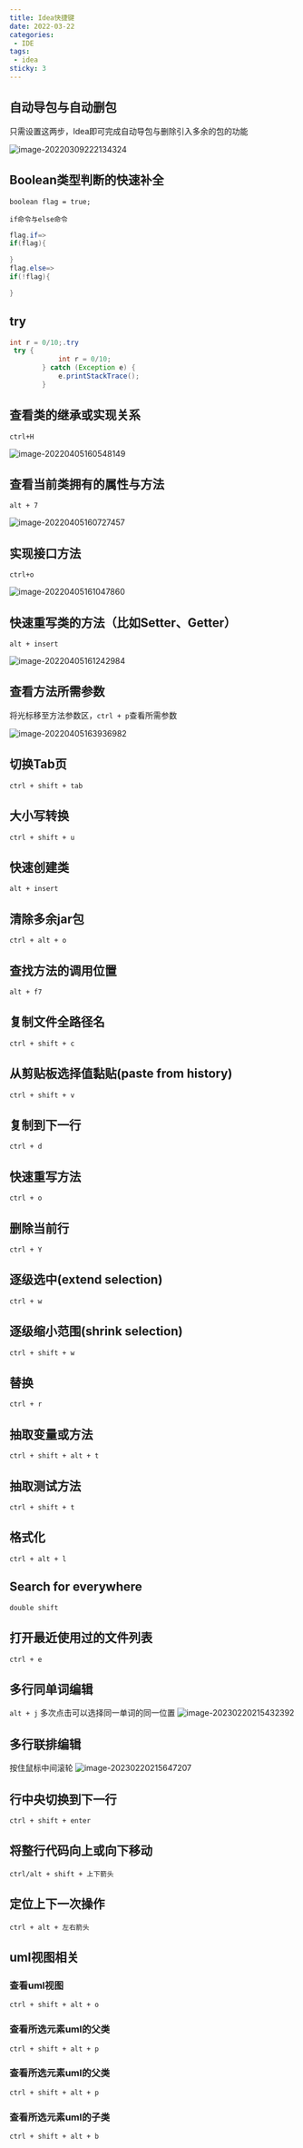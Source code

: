 ```yaml
---
title: Idea快捷键
date: 2022-03-22
categories:
 - IDE
tags:
 - idea
sticky: 3
---
```



## 自动导包与自动删包

只需设置这两步，Idea即可完成自动导包与删除引入多余的包的功能

![image-20220309222134324](https://md-img-market.oss-cn-beijing.aliyuncs.com/img/image-20220309222134324.png)

## Boolean类型判断的快速补全

`boolean flag = true;`

`if命令与else命令`

```java
flag.if=>
if(flag){

}
flag.else=>
if(!flag){

}
```

## try

```java
int r = 0/10;.try
 try {
            int r = 0/10;
        } catch (Exception e) {
            e.printStackTrace();
        }
```

## 查看类的继承或实现关系

`ctrl+H` 

![image-20220405160548149](https://md-img-market.oss-cn-beijing.aliyuncs.com/img/image-20220405160548149.png)

## 查看当前类拥有的属性与方法

`alt + 7`

![image-20220405160727457](https://md-img-market.oss-cn-beijing.aliyuncs.com/img/image-20220405160727457.png)

## 实现接口方法

`ctrl+o`

![image-20220405161047860](https://md-img-market.oss-cn-beijing.aliyuncs.com/img/image-20220405161047860.png)

## 快速重写类的方法（比如Setter、Getter）

`alt + insert`

![image-20220405161242984](https://md-img-market.oss-cn-beijing.aliyuncs.com/img/image-20220405161242984.png)

## 查看方法所需参数

将光标移至方法参数区，`ctrl + p`查看所需参数

![image-20220405163936982](https://md-img-market.oss-cn-beijing.aliyuncs.com/img/image-20220405163936982.png)

## 切换Tab页
`ctrl + shift + tab`

## 大小写转换
`ctrl + shift + u`

## 快速创建类
`alt + insert`

## 清除多余jar包
`ctrl + alt + o`

## 查找方法的调用位置
`alt + f7`

## 复制文件全路径名
`ctrl + shift + c`

## 从剪贴板选择值黏贴(paste from history)
`ctrl + shift + v`

## 复制到下一行
`ctrl + d`

## 快速重写方法
`ctrl + o`

## 删除当前行
`ctrl + Y`

## 逐级选中(extend selection)
`ctrl + w`

## 逐级缩小范围(shrink selection)
`ctrl + shift + w`

## 替换
`ctrl + r`

## 抽取变量或方法
`ctrl + shift + alt + t`

## 抽取测试方法
`ctrl + shift + t`

## 格式化
`ctrl + alt + l`

## Search for everywhere 
`double shift`

## 打开最近使用过的文件列表
`ctrl + e`

## 多行同单词编辑
`alt + j` 多次点击可以选择同一单词的同一位置
![image-20230220215432392](https://md-img-market.oss-cn-beijing.aliyuncs.com/img/image-20230220215432392.png)

## 多行联排编辑
按住鼠标中间滚轮
![image-20230220215647207](https://md-img-market.oss-cn-beijing.aliyuncs.com/img/image-20230220215647207.png)

## 行中央切换到下一行
`ctrl + shift + enter`

## 将整行代码向上或向下移动
`ctrl/alt + shift + 上下箭头`

## 定位上下一次操作
`ctrl + alt + 左右箭头`

## uml视图相关
### 查看uml视图
`ctrl + shift + alt + o`

### 查看所选元素uml的父类
`ctrl + shift + alt + p`

### 查看所选元素uml的父类
`ctrl + shift + alt + p`

### 查看所选元素uml的子类
`ctrl + shift + alt + b`